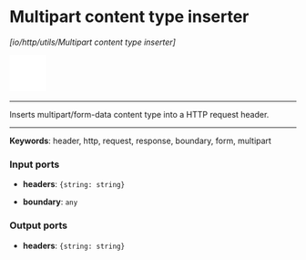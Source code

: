# Multipart content type inserter

_[io/http/utils/Multipart content type inserter]_

![icon](</assets/icons/89f4fde2-5391-4f4c-b55a-55ada280f89c.png>)

---

Inserts multipart/form-data content type into a HTTP request header.<br>

---

__Keywords__: header, http, request, response, boundary, form, multipart

### Input ports

* __headers__: ` {string: string} `


* __boundary__: ` any `

### Output ports

* __headers__: ` {string: string} `

